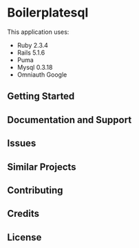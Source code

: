 Boilerplatesql
================

This application uses:

- Ruby 2.3.4
- Rails 5.1.6
- Puma
- Mysql 0.3.18
- Omniauth Google


Getting Started
---------------

Documentation and Support
-------------------------

Issues
-------------

Similar Projects
----------------

Contributing
------------

Credits
-------

License
-------
